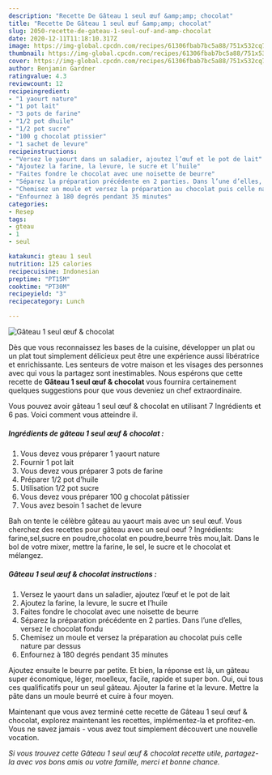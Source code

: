 ```yaml
---
description: "Recette De Gâteau 1 seul œuf &amp;amp; chocolat"
title: "Recette De Gâteau 1 seul œuf &amp;amp; chocolat"
slug: 2050-recette-de-gateau-1-seul-ouf-and-amp-chocolat
date: 2020-12-11T11:18:10.317Z
image: https://img-global.cpcdn.com/recipes/61306fbab7bc5a88/751x532cq70/gateau-1-seul-oeuf-chocolat-photo-principale-de-la-recette.jpg
thumbnail: https://img-global.cpcdn.com/recipes/61306fbab7bc5a88/751x532cq70/gateau-1-seul-oeuf-chocolat-photo-principale-de-la-recette.jpg
cover: https://img-global.cpcdn.com/recipes/61306fbab7bc5a88/751x532cq70/gateau-1-seul-oeuf-chocolat-photo-principale-de-la-recette.jpg
author: Benjamin Gardner
ratingvalue: 4.3
reviewcount: 12
recipeingredient:
- "1 yaourt nature"
- "1 pot lait"
- "3 pots de farine"
- "1/2 pot dhuile"
- "1/2 pot sucre"
- "100 g chocolat ptissier"
- "1 sachet de levure"
recipeinstructions:
- "Versez le yaourt dans un saladier, ajoutez l’œuf et le pot de lait"
- "Ajoutez la farine, la levure, le sucre et l’huile"
- "Faites fondre le chocolat avec une noisette de beurre"
- "Séparez la préparation précédente en 2 parties. Dans l’une d’elles, versez le chocolat fondu"
- "Chemisez un moule et versez la préparation au chocolat puis celle nature par dessus"
- "Enfournez à 180 degrés pendant 35 minutes"
categories:
- Resep
tags:
- gteau
- 1
- seul

katakunci: gteau 1 seul 
nutrition: 125 calories
recipecuisine: Indonesian
preptime: "PT15M"
cooktime: "PT30M"
recipeyield: "3"
recipecategory: Lunch

---
```



![Gâteau 1 seul œuf &amp; chocolat](https://img-global.cpcdn.com/recipes/61306fbab7bc5a88/751x532cq70/gateau-1-seul-oeuf-chocolat-photo-principale-de-la-recette.jpg)

Dès que vous reconnaissez les bases de la cuisine, développer un plat ou un plat tout simplement délicieux peut être une expérience aussi libératrice et enrichissante. Les senteurs de votre maison et les visages des personnes avec qui vous la partagez sont inestimables. Nous espérons que cette recette de <strong> Gâteau 1 seul œuf &amp; chocolat </strong> vous fournira certainement quelques suggestions pour que vous deveniez un chef extraordinaire.

<!--inarticleads1-->

Vous pouvez avoir gâteau 1 seul œuf &amp; chocolat en utilisant 7 Ingrédients et 6 pas. Voici comment vous atteindre il.

##### Ingrédients de gâteau 1 seul œuf &amp; chocolat :

1. Vous devez vous préparer 1 yaourt nature
1. Fournir 1 pot lait
1. Vous devez vous préparer 3 pots de farine
1. Préparer 1/2 pot d’huile
1. Utilisation 1/2 pot sucre
1. Vous devez vous préparer 100 g chocolat pâtissier
1. Vous avez besoin 1 sachet de levure


Bah on tente le célèbre gâteau au yaourt mais avec un seul œuf. Vous cherchez des recettes pour gâteau avec un seul oeuf ? Ingrédients: farine,sel,sucre en poudre,chocolat en poudre,beurre très mou,lait. Dans le bol de votre mixer, mettre la farine, le sel, le sucre et le chocolat et mélangez. 

<!--inarticleads2-->

##### Gâteau 1 seul œuf &amp; chocolat instructions :

1. Versez le yaourt dans un saladier, ajoutez l’œuf et le pot de lait
1. Ajoutez la farine, la levure, le sucre et l’huile
1. Faites fondre le chocolat avec une noisette de beurre
1. Séparez la préparation précédente en 2 parties. Dans l’une d’elles, versez le chocolat fondu
1. Chemisez un moule et versez la préparation au chocolat puis celle nature par dessus
1. Enfournez à 180 degrés pendant 35 minutes


Ajoutez ensuite le beurre par petite. Et bien, la réponse est là, un gâteau super économique, léger, moelleux, facile, rapide et super bon. Oui, oui tous ces qualificatifs pour un seul gâteau. Ajouter la farine et la levure. Mettre la pâte dans un moule beurré et cuire à four moyen. 

<!--inarticleads1-->

<p>
Maintenant que vous avez terminé cette recette de Gâteau 1 seul œuf &amp; chocolat, explorez maintenant les recettes, implémentez-la et profitez-en. Vous ne savez jamais - vous avez tout simplement découvert une nouvelle vocation.
</p>

<p>
<i>Si vous trouvez cette Gâteau 1 seul œuf &amp; chocolat recette utile, partagez-la avec vos bons amis ou votre famille, merci et bonne chance.</i>
</p>
